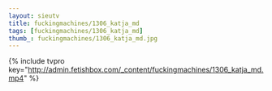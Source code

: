 ```yaml
--- 
layout: sieutv
title: fuckingmachines/1306_katja_md
tags: [fuckingmachines/1306_katja_md]
thumb_: fuckingmachines/1306_katja_md.jpg
---
```

{% include tvpro key="http://admin.fetishbox.com/_content/fuckingmachines/1306_katja_md.mp4" %} 

